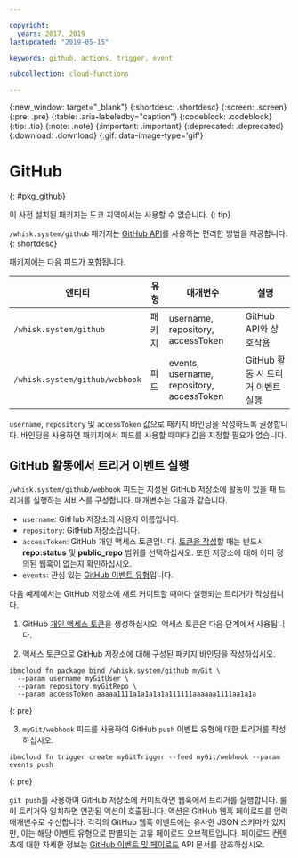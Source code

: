 ```yaml
---

copyright:
  years: 2017, 2019
lastupdated: "2019-05-15"

keywords: github, actions, trigger, event

subcollection: cloud-functions

---
```


{:new_window: target="_blank"}
{:shortdesc: .shortdesc}
{:screen: .screen}
{:pre: .pre}
{:table: .aria-labeledby="caption"}
{:codeblock: .codeblock}
{:tip: .tip}
{:note: .note}
{:important: .important}
{:deprecated: .deprecated}
{:download: .download}
{:gif: data-image-type='gif'}

# GitHub
{: #pkg_github}

이 사전 설치된 패키지는 도쿄 지역에서는 사용할 수 없습니다.
{: tip}

`/whisk.system/github` 패키지는 [GitHub API](https://developer.github.com/)를 사용하는 편리한 방법을 제공합니다.
{: shortdesc}

패키지에는 다음 피드가 포함됩니다.

|엔티티 |유형 |매개변수 |설명 |
| --- | --- | --- | --- |
| `/whisk.system/github` |패키지 |username, repository, accessToken |GitHub API와 상호작용 |
|`/whisk.system/github/webhook` |피드 |events, username, repository, accessToken | GitHub 활동 시 트리거 이벤트 실행 |

`username`, `repository` 및 `accessToken` 값으로 패키지 바인딩을 작성하도록 권장합니다.  바인딩을 사용하면 패키지에서 피드를 사용할 때마다 값을 지정할 필요가 없습니다.

## GitHub 활동에서 트리거 이벤트 실행

`/whisk.system/github/webhook` 피드는 지정된 GitHub 저장소에 활동이 있을 때 트리거를 실행하는 서비스를 구성합니다. 매개변수는 다음과 같습니다.

- `username`: GitHub 저장소의 사용자 이름입니다.
- `repository`: GitHub 저장소입니다.
- `accessToken`: GitHub 개인 액세스 토큰입니다. [토큰을 작성](https://github.com/settings/tokens)할 때는 반드시 **repo:status** 및 **public_repo** 범위를 선택하십시오. 또한 저장소에 대해 이미 정의된 웹훅이 없는지 확인하십시오.
- `events`: 관심 있는 [GitHub 이벤트 유형](https://developer.github.com/v3/activity/events/types/)입니다.

다음 예제에서는 GitHub 저장소에 새로 커미트할 때마다 실행되는 트리거가 작성됩니다.

1. GitHub [개인 액세스 토큰](https://github.com/settings/tokens)을 생성하십시오. 액세스 토큰은 다음 단계에서 사용됩니다.

2. 액세스 토큰으로 GitHub 저장소에 대해 구성된 패키지 바인딩을 작성하십시오.
  ```
  ibmcloud fn package bind /whisk.system/github myGit \
    --param username myGitUser \
    --param repository myGitRepo \
    --param accessToken aaaaa1111a1a1a1a1a111111aaaaaa1111aa1a1a
  ```
  {: pre}

3. `myGit/webhook` 피드를 사용하여 GitHub `push` 이벤트 유형에 대한 트리거를 작성하십시오.
  ```
  ibmcloud fn trigger create myGitTrigger --feed myGit/webhook --param events push
  ```
  {: pre}

  `git push`를 사용하여 GitHub 저장소에 커미트하면 웹훅에서 트리거를 실행합니다. 룰이 트리거와 일치하면 연관된 액션이 호출됩니다. 액션은 GitHub 웹훅 페이로드를 입력 매개변수로 수신합니다. 각각의 GitHub 웹훅 이벤트에는 유사한 JSON 스키마가 있지만, 이는 해당 이벤트 유형으로 판별되는 고유 페이로드 오브젝트입니다. 페이로드 컨텐츠에 대한 자세한 정보는 [GitHub 이벤트 및 페이로드](https://developer.github.com/v3/activity/events/types/) API 문서를 참조하십시오.

